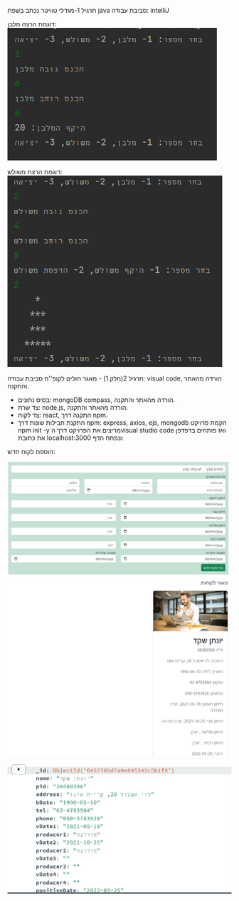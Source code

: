 תרגיל 1-מגדלי טוויטר
נכתב בשפת java
סביבת עבודה: intelliJ


דוגמת הרצה מלבן:
![twitter1](https://github.com/Hgerbi1/Projects/blob/master/ex1/twitter1.png)

דוגמת הרצת משולש:
![twitter1](https://github.com/Hgerbi1/Projects/blob/master/ex1/twitter2.png)


תרגיל 2(חלק 1) - מאגר חולים לקופ''ח
סביבת עבודה: visual code, הורדה מהאתר והתקנה.
-	בסיס נתונים: mongoDB compass, הורדה מהאתר והתקנה.
-	צד שרת: node.js, הורדה מהאתר והתקנה.
-	צד לקוח: react, התקנה דרך npm.
-	התקנת חבילות שונות דרך npm: express, axios, ejs, mongodb 
הקמת פרויקט npm init -y
מריצים את הפרויקט דרך הvisual studio code ואז פותחים בדפדפן את כתובת localhost:3000 ונפתח הדף:



הוספת לקוח חדש:

![coronaProject1](https://github.com/Hgerbi1/Projects/blob/master/ex2-1/createNew.png)
![coronaProject2](https://github.com/Hgerbi1/Projects/blob/master/ex2-1/showData.png)
![coronaProject3](https://github.com/Hgerbi1/Projects/blob/master/ex2-1/dbShow.png)


